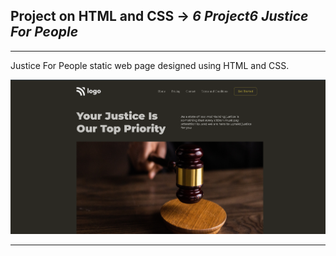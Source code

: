 ## Project on HTML and CSS ->  <em>6 Project6 Justice For People</em>

<hr/>

Justice For People static web page designed using HTML and CSS.

<img src="06. Project6- Justice For People.png" alt="Description of the image">


<hr/>